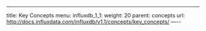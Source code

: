 ---
title: Key Concepts
menu:
  influxdb_1_1:
    weight: 20
    parent: concepts
    url: http://docs.influxdata.com/influxdb/v1.1/concepts/key_concepts/
—--
